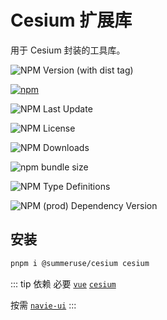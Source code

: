 # Cesium 扩展库

用于 Cesium 封装的工具库。

<div class="flex flex-wrap gap-2">

![NPM Version (with dist tag)](https://img.shields.io/npm/v/%40summeruse%2Fcesium/beta)

[![npm](https://img.shields.io/npm/v/@summeruse/cesium)](https://www.npmjs.com/package/@summeruse/cesium)

![NPM Last Update](https://img.shields.io/npm/last-update/%40summeruse%2Fcesium)

![NPM License](https://img.shields.io/npm/l/%40summeruse%2Fcesium)

![NPM Downloads](https://img.shields.io/npm/dy/%40summeruse%2Fcesium)

![npm bundle size](https://img.shields.io/bundlephobia/minzip/%40summeruse%2Fcesium)

![NPM Type Definitions](https://img.shields.io/npm/types/%40summeruse%2Fcesium)

![NPM (prod) Dependency Version](https://img.shields.io/npm/dependency-version/%40summeruse%2Fcesium/vue)

</div>

## 安装

```bash
pnpm i @summeruse/cesium cesium
```

::: tip 依赖
必要 [`vue`](https://cn.vuejs.org/) [`cesium`](https://cesium.com/)

按需 [`navie-ui`](https://www.naiveui.com/)
:::
